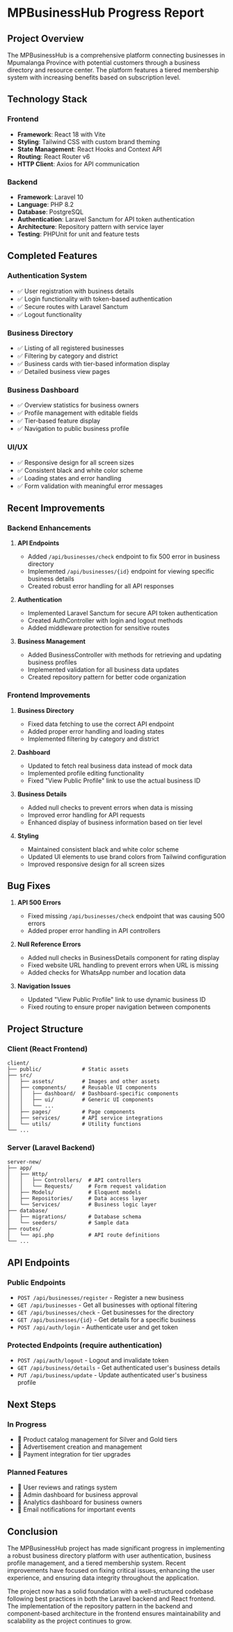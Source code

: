 # MPBusinessHub Progress Report

## Project Overview

The MPBusinessHub is a comprehensive platform connecting businesses in Mpumalanga Province with potential customers through a business directory and resource center. The platform features a tiered membership system with increasing benefits based on subscription level.

## Technology Stack

### Frontend
- **Framework**: React 18 with Vite
- **Styling**: Tailwind CSS with custom brand theming
- **State Management**: React Hooks and Context API
- **Routing**: React Router v6
- **HTTP Client**: Axios for API communication

### Backend
- **Framework**: Laravel 10
- **Language**: PHP 8.2
- **Database**: PostgreSQL
- **Authentication**: Laravel Sanctum for API token authentication
- **Architecture**: Repository pattern with service layer
- **Testing**: PHPUnit for unit and feature tests

## Completed Features

### Authentication System
- ✅ User registration with business details
- ✅ Login functionality with token-based authentication
- ✅ Secure routes with Laravel Sanctum
- ✅ Logout functionality

### Business Directory
- ✅ Listing of all registered businesses
- ✅ Filtering by category and district
- ✅ Business cards with tier-based information display
- ✅ Detailed business view pages

### Business Dashboard
- ✅ Overview statistics for business owners
- ✅ Profile management with editable fields
- ✅ Tier-based feature display
- ✅ Navigation to public business profile

### UI/UX
- ✅ Responsive design for all screen sizes
- ✅ Consistent black and white color scheme
- ✅ Loading states and error handling
- ✅ Form validation with meaningful error messages

## Recent Improvements

### Backend Enhancements
1. **API Endpoints**
   - Added `/api/businesses/check` endpoint to fix 500 error in business directory
   - Implemented `/api/businesses/{id}` endpoint for viewing specific business details
   - Created robust error handling for all API responses

2. **Authentication**
   - Implemented Laravel Sanctum for secure API token authentication
   - Created AuthController with login and logout methods
   - Added middleware protection for sensitive routes

3. **Business Management**
   - Added BusinessController with methods for retrieving and updating business profiles
   - Implemented validation for all business data updates
   - Created repository pattern for better code organization

### Frontend Improvements
1. **Business Directory**
   - Fixed data fetching to use the correct API endpoint
   - Added proper error handling and loading states
   - Implemented filtering by category and district

2. **Dashboard**
   - Updated to fetch real business data instead of mock data
   - Implemented profile editing functionality
   - Fixed "View Public Profile" link to use the actual business ID

3. **Business Details**
   - Added null checks to prevent errors when data is missing
   - Improved error handling for API requests
   - Enhanced display of business information based on tier level

4. **Styling**
   - Maintained consistent black and white color scheme
   - Updated UI elements to use brand colors from Tailwind configuration
   - Improved responsive design for all screen sizes

## Bug Fixes

1. **API 500 Errors**
   - Fixed missing `/api/businesses/check` endpoint that was causing 500 errors
   - Added proper error handling in API controllers

2. **Null Reference Errors**
   - Added null checks in BusinessDetails component for rating display
   - Fixed website URL handling to prevent errors when URL is missing
   - Added checks for WhatsApp number and location data

3. **Navigation Issues**
   - Updated "View Public Profile" link to use dynamic business ID
   - Fixed routing to ensure proper navigation between components

## Project Structure

### Client (React Frontend)
```
client/
├── public/             # Static assets
├── src/
│   ├── assets/         # Images and other assets
│   ├── components/     # Reusable UI components
│   │   ├── dashboard/  # Dashboard-specific components
│   │   ├── ui/         # Generic UI components
│   │   └── ...
│   ├── pages/          # Page components
│   ├── services/       # API service integrations
│   └── utils/          # Utility functions
└── ...
```

### Server (Laravel Backend)
```
server-new/
├── app/
│   ├── Http/
│   │   ├── Controllers/  # API controllers
│   │   └── Requests/     # Form request validation
│   ├── Models/           # Eloquent models
│   ├── Repositories/     # Data access layer
│   └── Services/         # Business logic layer
├── database/
│   ├── migrations/       # Database schema
│   └── seeders/          # Sample data
├── routes/
│   └── api.php           # API route definitions
└── ...
```

## API Endpoints

### Public Endpoints
- `POST /api/businesses/register` - Register a new business
- `GET /api/businesses` - Get all businesses with optional filtering
- `GET /api/businesses/check` - Get businesses for the directory
- `GET /api/businesses/{id}` - Get details for a specific business
- `POST /api/auth/login` - Authenticate user and get token

### Protected Endpoints (require authentication)
- `POST /api/auth/logout` - Logout and invalidate token
- `GET /api/business/details` - Get authenticated user's business details
- `PUT /api/business/update` - Update authenticated user's business profile

## Next Steps

### In Progress
- 🔄 Product catalog management for Silver and Gold tiers
- 🔄 Advertisement creation and management
- 🔄 Payment integration for tier upgrades

### Planned Features
- 📅 User reviews and ratings system
- 📅 Admin dashboard for business approval
- 📅 Analytics dashboard for business owners
- 📅 Email notifications for important events

## Conclusion

The MPBusinessHub project has made significant progress in implementing a robust business directory platform with user authentication, business profile management, and a tiered membership system. Recent improvements have focused on fixing critical issues, enhancing the user experience, and ensuring data integrity throughout the application.

The project now has a solid foundation with a well-structured codebase following best practices in both the Laravel backend and React frontend. The implementation of the repository pattern in the backend and component-based architecture in the frontend ensures maintainability and scalability as the project continues to grow.
